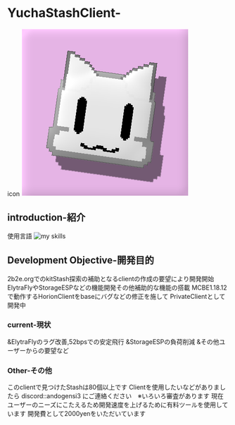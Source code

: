# YuchaStashClient-
icon
![yustaclie.png](./yustaclie.png)
## introduction-紹介
使用言語
<img alt="my skills" src="https://skillicons.dev/icons?theme=dark&perline=7&i=cpp,c," />

## Development Objective-開発目的
2b2e.orgでのkitStash探索の補助となるclientの作成の要望により開発開始
ElytraFlyやStorageESPなどの機能開発その他補助的な機能の搭載
MCBE1.18.12で動作するHorionClientをbaseにバグなどの修正を施して
PrivateClientとして開発中

### current-現状
&ElytraFlyのラグ改善,52bpsでの安定飛行
&StorageESPの負荷削減
&その他ユーザーからの要望など

### Other-その他
このclientで見つけたStashは80個以上です
Clientを使用したいなどがありましたら discord::andogensi3 にご連絡ください　※いろいろ審査があります
現在ユーザーのニーズにこたえるため開発速度を上げるために有料ツールを使用しています
開発費として2000yenをいただいています

